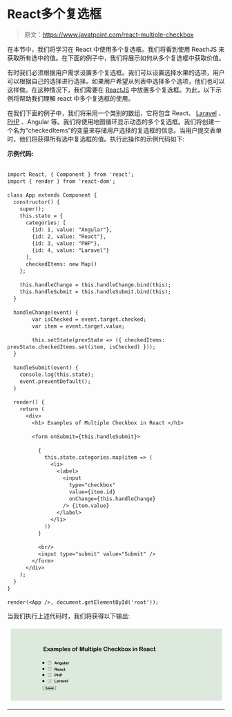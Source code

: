 # React多个复选框

> 原文：<https://www.javatpoint.com/react-multiple-checkbox>

在本节中，我们将学习在 React 中使用多个复选框。我们将看到使用 ReachJS 来获取所有选中的值。在下面的例子中，我们将展示如何从多个复选框中获取价值。

有时我们必须根据用户需求设置多个复选框。我们可以设置选择水果的选项，用户可以根据自己的选择进行选择。如果用户希望从列表中选择多个选项，他们也可以这样做。在这种情况下，我们需要在 [ReactJS](https://www.javatpoint.com/reactjs-tutorial) 中放置多个复选框。为此，以下示例将帮助我们理解 react 中多个复选框的使用。

在我们下面的例子中，我们将采用一个类别的数组，它将包含 React、 [Laravel](https://www.javatpoint.com/laravel) 、 [PHP](https://www.javatpoint.com/php-tutorial) 、Angular 等。我们将使用地图循环显示动态的多个复选框。我们将创建一个名为“checkedItems”的变量来存储用户选择的复选框的信息。当用户提交表单时，他们将获得所有选中复选框的值。执行此操作的示例代码如下:

**示例代码:**

```

import React, { Component } from 'react';
import { render } from 'react-dom';

class App extends Component {
  constructor() {
    super();
    this.state = {
      categories: [
        {id: 1, value: "Angular"},
        {id: 2, value: "React"},
        {id: 3, value: "PHP"},
        {id: 4, value: "Laravel"}
      ],
      checkedItems: new Map()
    };

    this.handleChange = this.handleChange.bind(this);
    this.handleSubmit = this.handleSubmit.bind(this);
  }

  handleChange(event) {
        var isChecked = event.target.checked;
        var item = event.target.value;

        this.setState(prevState => ({ checkedItems: prevState.checkedItems.set(item, isChecked) }));
  }

  handleSubmit(event) {
    console.log(this.state);
    event.preventDefault();
  }

  render() {
    return (
      <div>
        <h1> Examples of Multiple Checkbox in React </h1>

        <form onSubmit={this.handleSubmit}>

          {
            this.state.categories.map(item => (
              <li>
                <label>
                  <input
                    type="checkbox"
                    value={item.id}
                    onChange={this.handleChange}
                  /> {item.value}
                </label>
              </li>
            ))
          }

          <br/>
          <input type="submit" value="Submit" />
        </form>
      </div>
    );
  }
}

render(<App />, document.getElementById('root'));

```

当我们执行上述代码时，我们将获得以下输出:

![React Multiple Checkbox](img/df2544eca6a458af277df1f2b8ac6ada.png)

* * *
